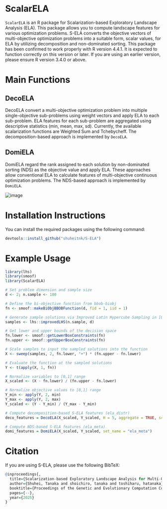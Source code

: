 # ScalarELA

`ScalarELA` is an R package for Scalarization-based Exploratory Landscape Analysis (ELA). This package allows you to compute landscape features for various optimization problems. 
S-ELA converts the objective vectors of multi-objective optimization problems into a suitable form, scalar values, for ELA by utilizing decomposition and non-dominated sorting. 
This package has been confirmed to work properly with R version 4.4.1. It is expected to function correctly on this version or later. 
If you are using an earlier version, please ensure R version 3.4.0 or above. 

# Main Functions
## DecoELA
DecoELA convert a multi-objective optimization problem into multiple single-objective sub-problems using weight vectors and apply ELA to each sub-problem. ELA features for each sub-problem are aggregated using descriptive statistics (min, mean, max, sd). Currently, the available scalarization functions are Weighted Sum and Tchebycheff. The decomposition-based approach is implemented by `DecoELA`.
## DomiELA
DomiELA  regard the rank assigned to each solution by non-dominated sorting (NDS) as the objective value and apply ELA. These approaches allow conventional ELA to calculate features of multi-objective continuous optimization problems. The NDS-based approach is implemented by `DomiELA`.

![image](https://github.com/user-attachments/assets/df71a88e-cd1e-44ba-bb1e-da10dba08ffb)


# Installation Instructions

You can install the required packages using the following command:

```r
devtools::install_github("shuheitnk/S-ELA")
```

# Example Usage

```r
library(lhs)
library(smoof)
library(ScalarELA)

# Set problem dimension and sample size
d <- 2; n.sample <- 100

# Define the bi-objective function from bbob-biobj
fn <- smoof::makeBiObjBBOBFunction(d, fid = 1, iid = 1)

# Generate sample solutions via Improved Latin Hypercube Sampling in [0,1]^d
samples <- lhs::improvedLHS(n.sample, d)

# Get lower and upper bounds of the decision space
fn.lower <- smoof::getLowerBoxConstraints(fn)
fn.upper <- smoof::getUpperBoxConstraints(fn)

# Scale samples to input the sampled solutions into the function
X <- sweep(samples, 2, fn.lower, "+") * (fn.upper - fn.lower)

# Evaluate the function at the sampled solutions
Y <- t(apply(X, 1, fn))

# Normalize variables to [0,1] range
X_scaled <- (X - fn.lower) / (fn.upper - fn.lower)

# Normalize objective values to [0,1] range
Y_min <- apply(Y, 2, min)
Y_max <- apply(Y, 2, max)
Y_scaled <- (Y - Y_min) / (Y_max - Y_min)

# Compute decomposition-based S-ELA features (ela_distr)
deco_features = DecoELA(X_scaled, Y_scaled, H = 5, aggregate = TRUE, scalar_func = "weightedsum", set_name = "ela_distr")

# Compute NDS-based S-ELA features (ela_meta)
domi_features = DomiELA(X_scaled, Y_scaled, set_name = "ela_meta")
```

# Citation

If you are using S-ELA, please use the following BibTeX:

```r
@inproceedings{,
  title={Scalarization-based Exploratory Landscape Analysis for Multi-Objective Continuous Optimization Problems},
  author={Shuhei, Tanaka and shoichiro, tanaka and toshiharu, hatanaka},
  booktitle={Proceedings of the Genetic and Evolutionary Computation Conference},
  pages={--},
  year={2025}
}
```
